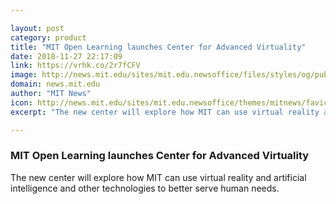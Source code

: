 ```yaml
---

layout: post
category: product
title: "MIT Open Learning launches Center for Advanced Virtuality"
date: 2018-11-27 22:17:09
link: https://vrhk.co/2r7fCFV
image: http://news.mit.edu/sites/mit.edu.newsoffice/files/styles/og/public/images/2018/MIT-Virtuality-D-Fox-Harrell-announcement-MIT-00.jpeg
domain: news.mit.edu
author: "MIT News"
icon: http://news.mit.edu/sites/mit.edu.newsoffice/themes/mitnews/favicon.ico
excerpt: "The new center will explore how MIT can use virtual reality and artificial intelligence and other technologies to better serve human needs."

---
```


### MIT Open Learning launches Center for Advanced Virtuality

The new center will explore how MIT can use virtual reality and artificial intelligence and other technologies to better serve human needs.